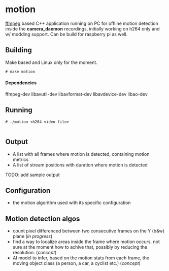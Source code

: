# motion

[ffmpeg](https://www.ffmpeg.org/) based C++ application running on PC for offline motion detection inside the **camera_daemon** recordings, initially working on h264 only and w/ modding support. Can be build for raspberry pi as well.

## Building

Make based and Linux only for the moment.

```
# make motion
```

#### Dependencies

ffmpeg-dev
libavutil-dev
libavformat-dev
libavdevice-dev
libao-dev


## Running

```
# ./motion <h264 video file>


```

## Output

- A list with all frames where motion is detected, containing motion metrics
- A list of stream positions with duration where motion is detected

TODO: add sample output

## Configuration

- the motion algorithm used with its specific configuration


## Motion detection algos

- count pixel differenced between two consecutive frames on the Y (b&w) plane (*in progress*)
- find a way to localize areas inside the frame where motion occurs. not sure at the moment how to achive that, possibly by reducing the resolution. (*concept*)
- AI model to infer, based on the motion stats from each frame, the moving object class (a person, a car, a cyclist etc.) (*concept*)

